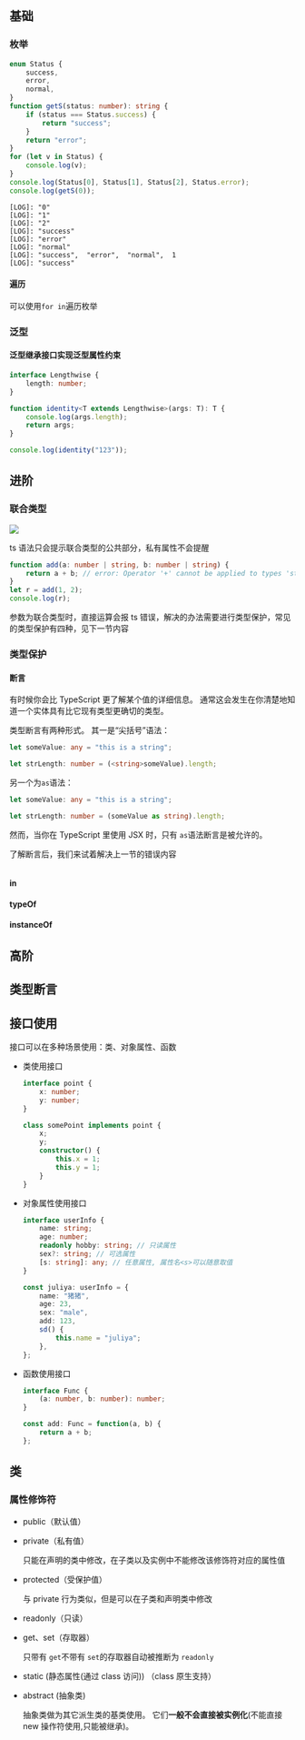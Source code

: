 ## 基础

### 枚举

```typescript
enum Status {
    success,
    error,
    normal,
}
function getS(status: number): string {
    if (status === Status.success) {
        return "success";
    }
    return "error";
}
for (let v in Status) {
    console.log(v);
}
console.log(Status[0], Status[1], Status[2], Status.error);
console.log(getS(0));
```

```
[LOG]: "0"
[LOG]: "1"
[LOG]: "2"
[LOG]: "success"
[LOG]: "error"
[LOG]: "normal"
[LOG]: "success",  "error",  "normal",  1
[LOG]: "success"
```

#### 遍历

可以使用`for in`遍历枚举

### 泛型

#### 泛型继承接口实现泛型属性约束

```typescript
interface Lengthwise {
    length: number;
}

function identity<T extends Lengthwise>(args: T): T {
    console.log(args.length);
    return args;
}

console.log(identity("123"));
```

## 进阶

### 联合类型

![](D:\Project\image-host\img/image-20211209121326193.png)

ts 语法只会提示联合类型的公共部分，私有属性不会提醒

```typescript
function add(a: number | string, b: number | string) {
    return a + b; // error: Operator '+' cannot be applied to types 'string | number' and 'string | number'.
}
let r = add(1, 2);
console.log(r);
```

参数为联合类型时，直接运算会报 ts 错误，解决的办法需要进行类型保护，常见的类型保护有四种，见下一节内容

### 类型保护

#### 断言

有时候你会比 TypeScript 更了解某个值的详细信息。 通常这会发生在你清楚地知道一个实体具有比它现有类型更确切的类型。

类型断言有两种形式。 其一是“尖括号”语法：

```ts
let someValue: any = "this is a string";

let strLength: number = (<string>someValue).length;
```

另一个为`as`语法：

```ts
let someValue: any = "this is a string";

let strLength: number = (someValue as string).length;
```

然而，当你在 TypeScript 里使用 JSX 时，只有 `as`语法断言是被允许的。

了解断言后，我们来试着解决上一节的错误内容

```tsx

```

#### in

#### typeOf

#### instanceOf

## 高阶

## 类型断言

## 接口使用

接口可以在多种场景使用：类、对象属性、函数

-   类使用接口

    ```typescript
    interface point {
        x: number;
        y: number;
    }

    class somePoint implements point {
        x;
        y;
        constructor() {
            this.x = 1;
            this.y = 1;
        }
    }
    ```

-   对象属性使用接口

    ```typescript
    interface userInfo {
        name: string;
        age: number;
        readonly hobby: string; // 只读属性
        sex?: string; // 可选属性
        [s: string]: any; // 任意属性, 属性名<s>可以随意取值
    }

    const juliya: userInfo = {
        name: "猪猪",
        age: 23,
        sex: "male",
        add: 123,
        sd() {
            this.name = "juliya";
        },
    };
    ```

-   函数使用接口

    ```typescript
    interface Func {
        (a: number, b: number): number;
    }

    const add: Func = function(a, b) {
        return a + b;
    };
    ```

## 类

### 属性修饰符

-   public（默认值）

-   private（私有值）

    只能在声明的类中修改，在子类以及实例中不能修改该修饰符对应的属性值

-   protected（受保护值）

    与 private 行为类似，但是可以在子类和声明类中修改

-   readonly（只读）

-   get、set（存取器）

    只带有 `get`不带有 `set`的存取器自动被推断为 `readonly`

-   static (静态属性(通过 class 访问)) （class 原生支持）

-   abstract (抽象类)

    抽象类做为其它派生类的基类使用。 它们**一般不会直接被实例化**(不能直接 new 操作符使用,只能被继承)。
